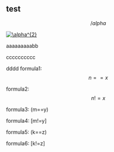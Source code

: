 ## test
$$ /alpha $$

<a href="https://www.codecogs.com/eqnedit.php?latex=\alpha^{2}" target="_blank"><img src="https://latex.codecogs.com/gif.latex?\alpha^{2}" title="\alpha^{2}" /></a>

aaaaaaaaabb



cccccccccc

dddd
formula1: $$n==x$$

formula2: $$n!=x$$

formula3: (m==y)

formula4: [m!=y]

formula5: \(k==z\)

formula6: \[k!=z\]
